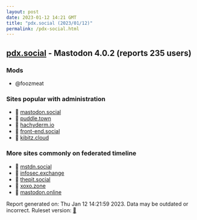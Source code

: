 ```yaml
---
layout: post
date: 2023-01-12 14:21 GMT
title: "pdx.social (2023/01/12)"
permalink: /pdx-social.html
---
```


## [pdx.social](https://pdx.social) - Mastodon 4.0.2 (reports 235 users)

### Mods
 * @foozmeat

### Sites popular with administration

* 🐘 [mastodon.social](/mastodon-social.html)
* 🐘 [puddle.town](/puddle-town.html)
* 🐘 [hachyderm.io](/hachyderm-io.html)
* 🐘 [front-end.social](/front-end-social.html)
* 🐘 [kibitz.cloud](/kibitz-cloud.html)

### More sites commonly on federated timeline

* 🐘 [mstdn.social](/mstdn-social.html)
* 🐘 [infosec.exchange](/infosec-exchange.html)
* 🐘 [thepit.social](/thepit-social.html)
* 🐘 [xoxo.zone](/xoxo-zone.html)
* 🐘 [mastodon.online](/mastodon-online.html)

Report generated on: Thu Jan 12 14:21:59 2023. Data may be outdated or incorrect.
Ruleset version: [🧁](/version-cupcake)
